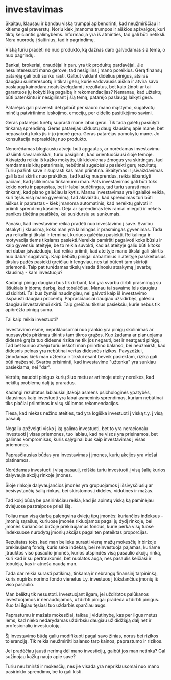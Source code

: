 # investavimas

Skaitau, klausau ir bandau viską trumpai apibendrinti, kad neužmirščiau ir kitiems gal praverstų. Noriu kiek įmanoma trumpos ir aiškios apžvalgos, kuri tiktų keičiantis galimybėms. Informacija yra iš atminties, tad gali būti netiksli. Nėra nuorodų į šaltinius, tad ir pagrindimų.

Viską turiu pradėti ne nuo produkto, ką dažnas daro galvodamas šia tema, o nuo pagrindų.

Bankai, brokeriai, draudėjai ir pan. yra tik produktų pardavėjai. Jie nesuinteresuoti mano gerove, tad nesigilins į mano poreikius. Gerą finansų patarėją gali būti sunku rasti. Galbūt valdant didelius pinigus, atsiras daugiau suinteresuotų ir tikrai gerų, kurie vadovausis aiškia ir atvira savo paslaugų kainodara,neatsižvelgdami į rezultatus, bet kaip žinoti ar tai garantuos jų kokybišką pagalbą ir rekomendacijas? Nemanau, kad užtektų būti patenkintu ir nesigilinant į šią temą, patarėjo paslaugą laikyti gera.

Patarėjas gali praversti dėl galbūt per siauro mano mąstymo, sugalvotų minčių patvirtinimo  ieskojimo, emocijų, per didelio pasitikėjimo savimi.

Geras patarėjas turėtų suprasti mane labai gerai. Tik tada galėtų pasiūlyti tinkamą sprendimą. Geras patarėjas užduotų daug klausimų apie mane, bet nepasakotų koks jis ir jo įmonė gera. Geras patarėjas pamokytų mane. Jo konsultacija neprasidėtų nuo produkto.

Nenorėdamas blogiausiu atveju būti apgautas, ar norėdamas investavimu užsiimti savarankiškai, turiu pasigilinti, kad orientuočiausi šioje temoje. Akivaizdu reikia iš kažko mokytis, tik kiekvienas žmogus yra skirtingas, tad remdamasis kitų patarimais, nebūtinai sugebėsiu pasiekti gerų rezultatų. Turiu pažinti save ir suprasti kas man priimtina. Skaitymas ir įsivaizdavimas gali labai skirtis nuo praktikos, tad kažką nusprendus, reikia išbandyti pačiam, kad įsitikinčiau tinkamumu man. Pats investavimas gali būti toks kokio noriu ir paprastas, bet ir labai sudėtingas, tad turiu surasti man tinkantį, kad plano galėčiau laikytis. Manau investavimas yra ilgalaikė veikla, kuri tęsis visą mano gyvenimą, tad akivaizdu, kad sprendimas turi būti aiškus ir paprastas - kiek įmanoma automatinis, kad nereiktų galvoti ir priimti sprendimų kasdien. Deja ar sprendimas leis ramiai miegoti ir nekels panikos tikėtina paaiškės, kai susidursiu su sunkumais.  

Panašu, kad investavime reikia pradėti nuo investavimo į save. Svarbu atsakyti į klausimą, koks man yra laimingas ir prasmingas gyvenimas. Tada yra reikalingi tikslai ir terminai, kuriuos galėčiau pasiekti. Reikalinga ir motyvacija tiems tikslams pasiekti.Nereikia pamiršti pagalvoti koks būsiu ir kaip gyvensiu ateityje, be to reikia suvokti, kad aš ateityje galiu būti kitoks nei dabar įsivaizduoju, tad reikia priimti, kad ateityje mano tikslai gali skirtis nuo dabar sugalvotų. Kaip bebūtų pinigai dabartinius ir ateityje pasikeitusius tikslus padės pasiekti greičiau ir lengviau, nes tai būtent tam skirtoji priemonė. Taip pat turėdamas tikslų visada žinosiu atsakymą į svarbų klausimą - kam investuoju?

Kadangi pinigų daugiau bus tik dirbant, tad yra svarbu dirbti prasmingą su iššukiais ir įdomų darbą, kad tobulėčiau. Manau tai savaime leis daugiau užsidirbti. Tai bus žymiai naudingiau, nei galvoti kaip iš investavimo išspausti daugiau procentų. Paprasčiausiai daugiau užsidirbęs, galėsiu daugiau investavimui skirti. Taip greičiau tikslus pasieksiu, kurie nebus tik apibrėžta pinigų suma.

Tai kaip reikia investuoti?

Investavimo esmė, nepriklausomai nuo įrankio yra pinigų skolinimas ar nuosavybės pirkimas tikintis tam tikros grąžos. Kuo žadama ar planuojama didesnė grąža tuo didesnė rizika ne tik jos negauti, bet ir neatgauti pinigų. Tad bet kuriuo atveju turiu ieškoti man priimtino balanso, bei neužmiršti, kad didesnis pelnas yra nebūtinai vertas didesnės rizikos. Pavyzdžiui, žinodamas kiek man užtenka ir tikslui esant beveik pasiektam, rizika gali būti mažesnė. Svarbu prisiminti, kad investavime "užtenka" yra sunkiau pasiekiama, nei "dar".

Vertėtų naudoti pinigus kurių šiuo metu ar artimoje ateity nereikės, kad nekiltų problemų dalį jų praradus.

Kadangi rezultatus labiausiai įtakoja asmens psichologinės ypatybės, klausimas kaip investuoti yra labai asmeninis sprendimas, kuriam nebūtinai tiks plačiai priimtinos ir visų siūlomos rekomendacijos.

Tiesa, kad niekas nežino ateities, tad yra logiška investuoti į viską t.y. į visą pasaulį. 

Negaliu apžvelgti visko į ką galima investuoti, bet to yra neracionalu investuoti į visas priemones, tuo labiau, kad ne visos yra prieinamos, bet galimas kompromisas, kuris sąlyginai bus kaip investavimas į visas priemones. 

Paprasčiausias būdas yra investavimas į įmones, kurių akcijos yra viešai platinamos.

Norėdamas investuoti į visą pasaulį, reiškia turiu investuoti į visų šalių kurios dalyvauja akcijų rinkoje įmones.

Šioje rinkoje dalyvaujančios įmonės yra grupuojamos į išsivysčiusių ar besivystančių šalių rinkas, bei skirstomos į dideles, vidutines ir mažas. 

Tad kokį būdą be pasirinkčiau reikia, kad jis apimtų viską ką paminėjau dviejuose pastraipose prieš šią.

Toliau man visą darbą palengvina dviejų tipų įmonės: kuriančios indeksus - įmonių sąrašus, kuriuose įmonės rikiuojamos pagal jų dydį rinkoje, bei įmonės kuriančios biržoje prekiaujamus fondus, kurie perka visų tuose indeksuose nurodytų įmonių akcijas pagal ten pateiktas proporcijas.

Rezultatas toks, kad man belieka surasti vieną mažų mokesčių ir biržoje prekiaujamą fondą, kuris seka  indeksą, bei reinvestuoja pajamas, kuriame įtrauktos viso pasaulio įmonės, kurios atspindės visą pasaulio akcijų rinką, kuri kad ir su pertraukomis, bet nuolatos auga, nes pasaulis keičiasi ir tobulėja, kas ir atneša naudą man.

Tada dar reikia surasti patikimą, tinkamą ir nebrangų finansinį tarpininką, kuris nupirks norimo fondo vienetus t.y. investuos į tūkstančius įmonių iš viso pasaulio.

Man beliktų tik nesustoti. Investuojant ilgam, jei uždirbtos palūkanos investuojamos ir nenaudojamos, uždirbti pinigai pradeda uždirbti pinigus. Kuo tai ilgiau tęsiasi  tuo uždarbis sparčiau augs.

Paprastumu ir mažais mokesčiai, taikau į vidutinybę, kas per ilgus metus lems, kad nieko nedarydamas uždirbsiu daugiau už didžiąją dalį net ir profesionalių investuotojų.

Šį investavimo būdą galiu modifikuoti pagal savo žinias, norus bei rizikos toleranciją. Tik reikia neužmiršti balanso tarp kainos, paprastumo ir rizikos.

Jei pradėčiau jausti nerimą dėl mano investicijų, galbūt jos man netinka? Gal sužinojau kažką naujo apie save?

Turiu neužmiršti ir mokesčių, nes jie visada yra nepriklausomai nuo mano pasirinkto sprendimo, be to gali kisti.
